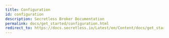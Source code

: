 ```yaml
---
title: Configuration
id: configuration
description: Secretless Broker Documentation
permalink: docs/get_started/configuration.html
redirect_to: https://docs.secretless.io/Latest/en/Content/docs/get_started/configuration.htm
---
```

